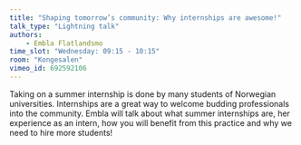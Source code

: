 ```yaml
---
title: "Shaping tomorrow’s community: Why internships are awesome!"
talk_type: "Lightning talk"
authors:
    - Embla Flatlandsmo
time_slot: "Wednesday: 09:15 - 10:15"
room: "Kongesalen"
vimeo_id: 692592106
---
```

Taking on a summer internship is done by many students of Norwegian universities. Internships are a great way to welcome budding professionals into the community. Embla will talk about what summer internships are, her experience as an intern, how you will benefit from this practice and why we need to hire more students!
